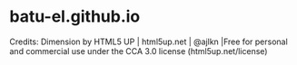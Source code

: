# batu-el.github.io

Credits: Dimension by HTML5 UP | html5up.net | @ajlkn |Free for personal and commercial use under the CCA 3.0 license (html5up.net/license)
